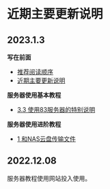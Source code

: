 # 近期主要更新说明

## 2023.1.3
**写在前面**

- [推荐阅读顺序](https://statserver.readthedocs.io/zh/latest/raw/写在前面/推荐阅读顺序.html)
- [近期主要更新说明](https://statserver.readthedocs.io/zh/latest/raw/写在前面/近期主要更新说明.html)

**服务器使用基本教程**

- [3.3 使用83服务器的特别说明](https://statserver.readthedocs.io/zh/latset/raw/服务器使用基本教程/CH3使用PBS系统提交代码.html#id11)

**服务器使用进阶教程**

- [1 和NAS云盘传输文件](https://statserver.readthedocs.io/zh/latest/raw/服务器使用进阶教程/和NAS云盘传输文件.html)

## 2022.12.08
服务器教程使用网站投入使用。




